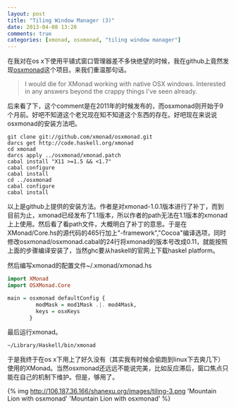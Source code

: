 ```yaml
---
layout: post
title: "Tiling Window Manager (3)"
date: 2013-04-08 13:20
comments: true
categories: [xmonad, osxmonad, "tiling window manager"]
---
```


<div class='begin-indent2em' filter='p:not(:has(a.fancybox :first-child))'></div>

在我对在os x下使用平铺式窗口管理器差不多快绝望的时候，我在github上竟然发现[osxmonad](https://github.com/xmonad/osxmonad.git)这个项目。来我们重温那句话。

>I would die for XMonad working with native OSX windows. Interested in any answers beyond the crappy things I've seen already.

后来看了下，这个comment是在2011年的时候发布的，而osxmonad则开始于9个月前。好吧不知道这个老兄现在知不知道这个东西的存在。好吧现在来说说osxmonad的安装方法吧。

```
git clone git://github.com/xmonad/osxmonad.git
darcs get http://code.haskell.org/xmonad
cd xmonad
darcs apply ../osxmonad/xmonad.patch
cabal install "X11 >=1.5 && <1.7"
cabal configure
cabal install
cd ../osxmonad
cabal configure
cabal install
```

以上是github上提供的安装方法。作者是对xmonad-1.0.1版本进行了补丁，而到目前为止，xmonad已经发布了1.1版本，所以作者的path无法在1.1版本的xmonad上上使用。然后看了看path文件，大概明白了补丁的意思。于是在XMonad/Core.hs的源代码的465行加上"-framework","Cocoa"编译选项，同时修改osxmonad/osxmonad.cabal的24行将xmonad的版本号改成0.11，就能按照上面的步骤编译安装了，当然ghc要从haskell的官网上下载haskel platform。

然后编写xmonad的配置文件~/.xmonad/xmonad.hs

``` haskell
import XMonad
import OSXMonad.Core

main = osxmonad defaultConfig {
         modMask = mod1Mask .|. mod4Mask,
         keys = osxKeys
       }
```

最后运行xmonad。


```
~/Library/Haskell/bin/xmonad
```

于是我终于在os x下用上了好久没有（其实我有时候会偷跑到linux下去爽几下）使用的XMonad。当然osxmonad还远远不能说完美，比如反应滞后，窗口焦点只能在自己的机制下维护。但是，够用了。

{% img http://106.187.36.166/shanexu.org/images/tiling-3.png 'Mountain Lion with osxmonad' 'Mountain Lion with osxmonad' %}

